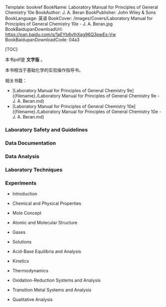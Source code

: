Template: bookref
BookName: Laboratory Manual for Principles of General Chemistry 10e
BookAuthor: J. A. Beran
BookPublisher: John Wiley & Sons
BookLanguage: 英语
BookCover: /images/Covers/Laboratory Manual for Principles of General Chemistry 10e - J. A. Beran.jpg
BookBaidupanDownloadUrl: https://pan.baidu.com/s/1aEYb6vlhXqg96Q3pwEs-Vw 
BookBaidupanDownloadCode: 04a3



[TOC]

本书pdf是 **文字版** 。

本书相当于基础化学的实验操作指导书。

相关书籍：

- [Laboratory Manual for Principles of General Chemistry 9e]({filename}./Laboratory Manual for Principles of General Chemistry 9e - J. A. Beran.md)
- [Laboratory Manual for Principles of General Chemistry 10e]({filename}./Laboratory Manual for Principles of General Chemistry 10e - J. A. Beran.md)

### Laboratory Safety and Guidelines

### Data Documentation

### Data Analysis

### Laboratory Techniques

### Experiments

- Introduction

- Chemical and Physical Properties

- Mole Concept

- Atomic and Molecular Structure

- Gases

- Solutions

- Acid-Base Equilibria and Analysis
- Kinetics
- Thermodynamics

- Oxidation-Reduction Systems and Analysis

- Transition Metal Systems and Analysis

- Qualitative Analysis

